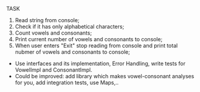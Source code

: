 TASK
1. Read string from console;</h4>
2. Check if it has only alphabetical characters;
3. Count vowels and consonants;
4. Print current number of vowels and consonants to console;
5. When user enters "Exit" stop reading from console and print total nubmer of vowels and consonants to console;
* Use interfaces and its implementation, Error Handling, write tests for VowelImpl and ConsonantImpl.
* Could be improved: add library which makes vowel-consonant analyses for you, add integration tests, use Maps,..

